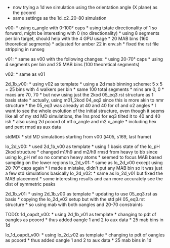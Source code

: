 * now trying a 1d we simulation using the orientation angle (X plane) as the pcoord
* same settings as the 1d_c2_20-80 simulation

v00:
    * using o_angle with 0-100° caps
    * using tstate directionality of 1 so forward, might be interesting with 0 (no directionality)
    * using 8 segments per bin target, should help with the 4 GPU usage
        * 20 MAB bins (160 theoretical segments)
    * adjusted for amber 22 in env.sh
    * fixed the rst file stripping in runseg

v01:
    * same as v00 with the following changes:
        * using 20-70° caps
        * using 4 segments per bin and 25 MAB bins (100 theoretical segments)

v02:
    * same as v01

2d_1b_v00:
    * using v02 as template
    * using a 2d mab binning scheme: 5 x 5 = 25 bins with 4 walkers per bin
        * same 100 total segments
        * mins are 0, 0
        * maxs are 70, 70
    * but now using just the 2kod 05_eq3.rst structure as 1 basis state
        * actually, using m01_2kod 04_eq2 since this is more akin to nmr structure
        * the 05_eq3 was already at 40 and 40 for o1 and o2 angles
        * I want to see the whole evolution of the initial structure, even though it seems like all of my std MD simulations, the 1ns prod for eq3 tilted it to 40 and 40 ish
    * also using 2d pcoord of m1 o_angle and m2 o_angle
    * including hex and pent rmsd as aux data

stdMD:
    * std MD simulations starting from v00 (i405, s169, last frame)

lo_2d_v00:
    * used 2d_1b_v00 as template
    * using 1 basis state of the lo_pH 2kod structure
    * changed m1/h9 and m2/h9 rmsd from heavy to bb since using lo_pH ref so no common heavy atoms
    * seemed to focus MAB based sampling on the lower regions
lo_2d_v01:
    * same as lo_2d_v00 except using 20-70° caps again
    * I made a mistake, didn't put any MAB bin so it was just a few std simulations basically
lo_2d_v02:
    * same as lo_2d_v01 but fixed the MAB placement
    * some interesting results and can more accurately see the dist of symmetric peaks

2d_1b_v01:
    * using 2d_1b_v00 as template
        * updating to use 05_eq3.rst as basis
    * copying the lo_2d_v02 setup but with the std pH 05_eq3.rst structure
    * so using mab with both oangles and 20-70 constraints

TODO:
1d_oapdt_v00:
    * using 2d_1b_v01 as template
    * changing to pdt of oangles as pcoord
        * thus added oangle 1 and 2 to aux data
    * 25 mab bins in 1d

lo_1d_oapdt_v00:
    * using lo_2d_v02 as template
    * changing to pdt of oangles as pcoord
        * thus added oangle 1 and 2 to aux data
    * 25 mab bins in 1d
